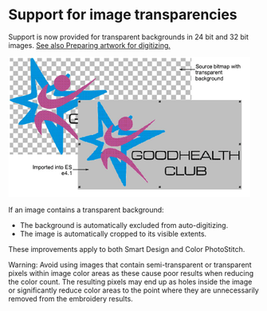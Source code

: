 # Support for image transparencies

Support is now provided for transparent backgrounds in 24 bit and 32 bit images. [See also Preparing artwork for digitizing.](../../Automatic/bitmaps/Preparing_artwork_for_digitizing)

![rn_-_update-200078.png](assets/rn_-_update-200078.png)

If an image contains a transparent background:

- The background is automatically excluded from auto-digitizing.
- The image is automatically cropped to its visible extents.

These improvements apply to both Smart Design and Color PhotoStitch.

Warning: Avoid using images that contain semi-transparent or transparent pixels within image color areas as these cause poor results when reducing the color count. The resulting pixels may end up as holes inside the image or significantly reduce color areas to the point where they are unnecessarily removed from the embroidery results.
